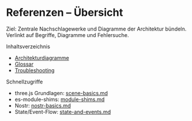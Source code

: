 # Referenzen – Übersicht

Ziel: Zentrale Nachschlagewerke und Diagramme der Architektur bündeln. Verlinkt auf Begriffe, Diagramme und Fehlersuche.

Inhaltsverzeichnis
- [Architekturdiagramme](docs/reference/architecture.md)
- [Glossar](docs/reference/glossary.md)
- [Troubleshooting](docs/reference/troubleshooting.md)

Schnellzugriffe
- three.js Grundlagen: [scene-basics.md](docs/features/scene-basics.md)
- es-module-shims: [module-shims.md](docs/features/module-shims.md)
- Nostr: [nostr-basics.md](docs/features/nostr-basics.md)
- State/Event-Flow: [state-and-events.md](docs/features/state-and-events.md)